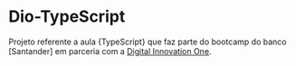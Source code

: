 # Dio-TypeScript
Projeto referente a aula {TypeScript} que faz parte do bootcamp do banco [Santander] em parceria com a [Digital Innovation One](https://digitalinnovation.one/).

